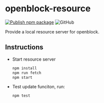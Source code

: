 # openblock-resource

[![Publish npm package](https://github.com/openblockcc/openblock-resource/actions/workflows/publish.yml/badge.svg)](https://github.com/openblockcc/openblock-resource/actions/workflows/publish.yml)
![GitHub](https://img.shields.io/github/license/openblockcc/openblock-resource)

Provide a local resource server for openblock.

## Instructions

- Start resource server

    ```bash
    npm install
    npm run fetch
    npm start
    ```

- Test update funciton, run:

    ```bash
    npm test
    ```
